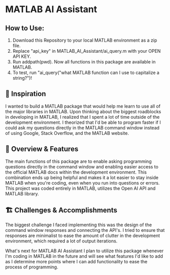 # MATLAB AI Assistant

## How to Use:
1. Download this Repository to your local MATLAB environment as a zip file.
2. Replace "api_key" in MATLAB_AI_Assistant/ai_query.m with your OPEN API KEY.
3. Run addpath(pwd). Now all functions in this package are available in MATLAB.
4. To test, run "ai_query("what MATLAB function can I use to capitalize a string?")!

## 🌟 Inspiration
I wanted to build a MATLAB package that would help me learn to use all of the major libraries in MATLAB. Upon thinking about the biggest roadblocks in developing in MATLAB, I realized that I spent a lot of time outside of the development environment. I theorized that I'd be able to program faster if I could ask my questions directly in the MATLAB command window instead of using Google, Stack Overflow, and the MATLAB website.

## 🚀 Overview & Features
The main functions of this package are to enable asking programming questions directly in the command window and enabling easier access to the official MATLAB docs within the development environment. This combination ends up being helpful and makes it a lot easier to stay inside MATLAB when you're coding, even when you run into questions or errors. This project was coded entirely in MATLAB, utilizes the Open AI API and MATLAB library.

## 🏗️ Challenges & Accomplishments
The biggest challenge I faced implementing this was the design of the command window responses and connecting the API's. I tried to ensure that responses are minimalist to ease the amount of clutter in the development environment, which required a lot of output iterations.

What's next for MATLAB AI Assistant
I plan to utilize this package whenever I'm coding in MATLAB in the future and will see what features I'd like to add as I determine more points where I can add functionality to ease the process of programming.

